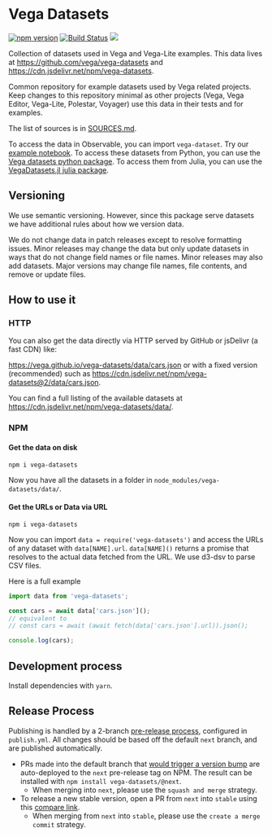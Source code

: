 # Vega Datasets

[![npm version](https://img.shields.io/npm/v/vega-datasets.svg)](https://www.npmjs.com/package/vega-datasets)
[![Build Status](https://github.com/vega/vega-datasets/workflows/Test/badge.svg)](https://github.com/vega/vega-datasets/actions)
[![](https://data.jsdelivr.com/v1/package/npm/vega-datasets/badge?style=rounded)](https://www.jsdelivr.com/package/npm/vega-datasets)

Collection of datasets used in Vega and Vega-Lite examples. This data lives at https://github.com/vega/vega-datasets and https://cdn.jsdelivr.net/npm/vega-datasets.

Common repository for example datasets used by Vega related projects. Keep changes to this repository minimal as other projects (Vega, Vega Editor, Vega-Lite, Polestar, Voyager) use this data in their tests and for examples.

The list of sources is in [SOURCES.md](https://github.com/vega/vega-datasets/blob/next/SOURCES.md).

To access the data in Observable, you can import `vega-dataset`. Try our [example notebook](https://observablehq.com/@vega/vega-datasets). To access these datasets from Python, you can use the [Vega datasets python package](https://github.com/altair-viz/vega_datasets). To access them from Julia, you can use the [VegaDatasets.jl julia package](https://github.com/davidanthoff/VegaDatasets.jl).

## Versioning

We use semantic versioning. However, since this package serve datasets we have additional rules about how we version data.

We do not change data in patch releases except to resolve formatting issues. Minor releases may change the data but only update datasets in ways that do not change field names or file names. Minor releases may also add datasets. Major versions may change file names, file contents, and remove or update files.

## How to use it

### HTTP

You can also get the data directly via HTTP served by GitHub or jsDelivr (a fast CDN) like:

https://vega.github.io/vega-datasets/data/cars.json or with a fixed version (recommended) such as https://cdn.jsdelivr.net/npm/vega-datasets@2/data/cars.json.

You can find a full listing of the available datasets at https://cdn.jsdelivr.net/npm/vega-datasets/data/.

### NPM

#### Get the data on disk

```
npm i vega-datasets
```

Now you have all the datasets in a folder in `node_modules/vega-datasets/data/`.

#### Get the URLs or Data via URL

```
npm i vega-datasets
```

Now you can import `data = require('vega-datasets')` and access the URLs of any dataset with `data[NAME].url`. `data[NAME]()` returns a promise that resolves to the actual data fetched from the URL. We use d3-dsv to parse CSV files.

Here is a full example

```ts
import data from 'vega-datasets';

const cars = await data['cars.json']();
// equivalent to
// const cars = await (await fetch(data['cars.json'].url)).json();

console.log(cars);
```

## Development process

Install dependencies with `yarn`.

## Release Process

Publishing is handled by a 2-branch [pre-release process](https://intuit.github.io/auto/docs/generated/shipit#next-branch-default), configured in `publish.yml`. All changes should be based off the default `next` branch, and are published automatically.

- PRs made into the default branch that [would trigger a version bump](https://intuit.github.io/auto/docs/generated/conventional-commits) are auto-deployed to the `next` pre-release tag on NPM. The result can be installed with `npm install vega-datasets/@next`.
  - When merging into `next`, please use the `squash and merge` strategy.
- To release a new stable version, open a PR from `next` into `stable` using this [compare link](https://github.com/vega/vega-datasets/compare/stable...next).
  - When merging from `next` into `stable`, please use the `create a merge commit` strategy.
